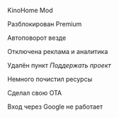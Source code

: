 KinoHome Mod

Разблокирован Premium

Автоповорот везде

Отключена реклама и аналитика

Удалён пункт *Поддержать проект*

Немного почистил ресурсы

Сделал свою OTA 

Вход через Google не работает
